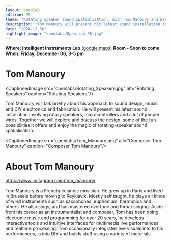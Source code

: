 ```yaml
---
layout: openlab
edition: 95
theme: "Rotating speaker sound spatialisation, with Tom Manoury and Electro magnetic 'sniffing' with Stefanos Skialivas"
description: "Tom Manoury will present his latest sound installation involving rotary speakers, microcontrollers and a lot of jumper wires."
date: "2024-12-06"
highlight_image: "openlabs/Open_lab_95.jpg"
---
```


**Where: Intelligent Instruments Lab** [(google maps)](https://maps.app.goo.gl/JkbEwJhFB8KYCBATA)
**Room - Soon to come**
**When: Friday, December 06, 3-5 pm**
<script>
    import CaptionedImage from "../../components/Images/CaptionedImage.svelte"
</script>


# Tom Manoury 

<CaptionedImage
    src="openlabs/Rotating_Speakers.jpg"
    alt="Rotating Speakers” 
    caption="Rotating Speakers"/>

Tom Manoury will talk briefly about his approach to sound design, music and DIY electronics and fabrication. He will present his latest sound installation involving rotary speakers, microcontrollers and a lot of jumper wires. Together we will explore and discuss the design, some of the fun possibilities it offers and enjoy the magic of rotating-speaker sound spatialisation.


<CaptionedImage
    src="openlabs/Tom_Manoury.png”
    alt="Composer Tom Manoury” 
    caption="Composer Tom Manoury"/>

# About Tom Manoury
https://www.instagram.com/tom_manoury/


Tom Manoury is a French/Icelandic musician. He grew up in Paris and lived in Brussels before moving to Reykjavik. Mostly self taught, he plays all kinds of wind instruments such as saxophones, euphonium, harmonica and others. He also sings, and has mastered overtone and throat singing. Aside from his career as an instrumentalist and composer, Tom has been doing electronic music and programming for over 20 years, he develops interactive tools and intuitive interfaces for multimedia live performances and realtime processing. Tom occasionally integrates live visuals into to his performances, is into DIY and builds stuff using a variety of materials.


